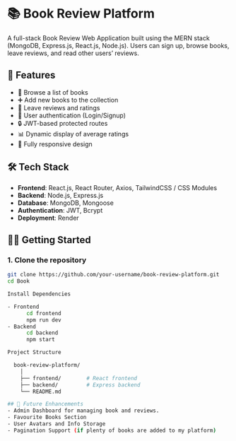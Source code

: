 # 📚 Book Review Platform

A full-stack Book Review Web Application built using the MERN stack (MongoDB, Express.js, React.js, Node.js). Users can sign up, browse books, leave reviews, and read other users’ reviews.

## 🚀 Features

- 📖 Browse a list of books
- ➕ Add new books to the collection
- 📝 Leave reviews and ratings
- 👤 User authentication (Login/Signup)
- 🔒 JWT-based protected routes
- 📊 Dynamic display of average ratings
- 📱 Fully responsive design

## 🛠️ Tech Stack

- **Frontend**: React.js, React Router, Axios, TailwindCSS / CSS Modules
- **Backend**: Node.js, Express.js
- **Database**: MongoDB, Mongoose
- **Authentication**: JWT, Bcrypt
- **Deployment**: Render

## 🧑‍💻 Getting Started

### 1. Clone the repository

```bash
git clone https://github.com/your-username/book-review-platform.git
cd Book

Install Dependencies

- Frontend
      cd frontend
      npm run dev
- Backend
      cd backend
      npm start

Project Structure

  book-review-platform/
    │
    ├── frontend/        # React frontend
    ├── backend/         # Express backend
    └── README.md

## 🧪 Future Enhancements
- Admin Dashboard for managing book and reviews.
- Favourite Books Section
- User Avatars and Info Storage
- Pagination Support (if plenty of books are added to my platform)






